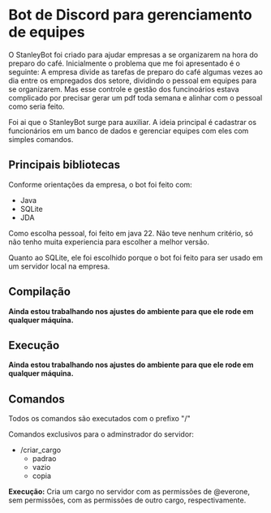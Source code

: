 # Bot de Discord para gerenciamento de equipes

O StanleyBot foi criado para ajudar empresas a se organizarem na hora do preparo do café. Inicialmente o problema que me foi apresentado é o seguinte: A empresa divide as tarefas de preparo do café algumas vezes ao dia
entre os empregados dos setore, dividindo o pessoal em equipes para se organizarem. Mas esse controle e gestão dos funcinoários estava complicado por precisar gerar um pdf toda semana e alinhar com o pessoal como seria feito.

Foi ai que o StanleyBot surge para auxiliar. A ideia principal é cadastrar os funcionários em um banco de dados e gerenciar equipes com eles com simples comandos.

## Principais bibliotecas
Conforme orientações da empresa, o bot foi feito com:

- Java
- SQLite
- JDA
  
Como escolha pessoal, foi feito em java 22. Não teve nenhum critério, só não tenho muita experiencia para escolher a melhor versão.

Quanto ao SQLite, ele foi escolhido porque o bot foi feito para ser usado em um servidor local na empresa.

## Compilação

**Ainda estou trabalhando nos ajustes do ambiente para que ele rode em qualquer máquina.**

## Execução

**Ainda estou trabalhando nos ajustes do ambiente para que ele rode em qualquer máquina.**

## Comandos

Todos os comandos são executados com o prefixo "/"

Comandos exclusivos para o adminstrador do servidor:

- /criar_cargo
  - padrao
  - vazio
  - copia
  
**Execução:** Cria um cargo no servidor com as permissões de @everone, sem permissões, com as permissões de outro cargo, respectivamente.

